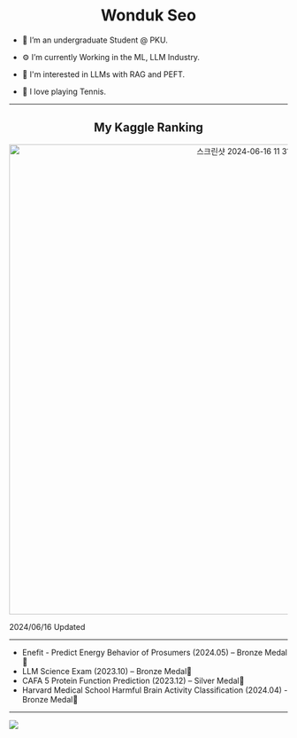<h1 align="center">Wonduk Seo</h1>

- 🦆 I’m an undergraduate Student @ PKU.

- ⚙️ I’m currently Working in the ML, LLM Industry.

- 🧐 I'm interested in LLMs with RAG and PEFT.

- 🏸 I love playing Tennis.
 
---

<h2 align = "center">My Kaggle Ranking </h2>
 
<p align="center">
<img width="849" alt="스크린샷 2024-06-16 11 31 51" src="https://github.com/MarsSeo/MarsSeo/assets/103374757/81614e45-6a09-4176-b2d6-4bfa211c5487">
</p>

2024/06/16 Updated

---

* Enefit - Predict Energy Behavior of Prosumers (2024.05) – Bronze Medal🥉
* LLM Science Exam (2023.10) – Bronze Medal🥉
* CAFA 5 Protein Function Prediction (2023.12) – Silver Medal🥈
* Harvard Medical School Harmful Brain Activity Classification (2024.04) - Bronze Medal🥉

---

![](https://komarev.com/ghpvc/?username=MarsSeo)
